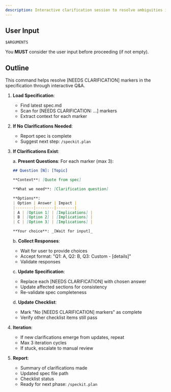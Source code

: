 ```yaml
---
description: Interactive clarification session to resolve ambiguities in the specification
---
```


## User Input

```text
$ARGUMENTS
```

You **MUST** consider the user input before proceeding (if not empty).

## Outline

This command helps resolve [NEEDS CLARIFICATION] markers in the specification through interactive Q&A.

1. **Load Specification**:
   - Find latest spec.md
   - Scan for [NEEDS CLARIFICATION: ...] markers
   - Extract context for each marker

2. **If No Clarifications Needed**:
   - Report spec is complete
   - Suggest next step: `/speckit.plan`

3. **If Clarifications Exist**:
   
   a. **Present Questions**:
      For each marker (max 3):
      ```markdown
      ## Question [N]: [Topic]
      
      **Context**: [Quote from spec]
      
      **What we need**: [Clarification question]
      
      **Options**:
      | Option | Answer | Impact |
      |--------|--------|--------|
      | A | [Option 1] | [Implications] |
      | B | [Option 2] | [Implications] |
      | C | [Option 3] | [Implications] |
      
      **Your choice**: _[Wait for input]_
      ```
   
   b. **Collect Responses**:
      - Wait for user to provide choices
      - Accept format: "Q1: A, Q2: B, Q3: Custom - [details]"
      - Validate responses
   
   c. **Update Specification**:
      - Replace each [NEEDS CLARIFICATION] with chosen answer
      - Update affected sections for consistency
      - Re-validate spec completeness
   
   d. **Update Checklist**:
      - Mark "No [NEEDS CLARIFICATION] markers" as complete
      - Verify other checklist items still pass

4. **Iteration**:
   - If new clarifications emerge from updates, repeat
   - Max 3 iteration cycles
   - If stuck, escalate to manual review

5. **Report**:
   - Summary of clarifications made
   - Updated spec file path
   - Checklist status
   - Ready for next phase: `/speckit.plan`

